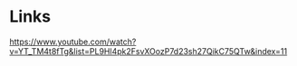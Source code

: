 # Links
https://www.youtube.com/watch?v=YT_TM4t8fTg&list=PL9Hl4pk2FsvXOozP7d23sh27QikC75QTw&index=11
